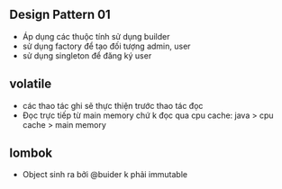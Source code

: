 ## Design Pattern 01
- Áp dụng các thuộc tính sử dụng builder  
- sử dụng factory để tạo đối tượng admin, user
- sử dụng singleton để đăng ký user

## volatile
- các thao tác ghi sẽ thực thiện trước thao tác đọc
- Đọc trực tiếp từ main memory chứ k đọc qua cpu cache: java > cpu cache > main memory

## lombok
- Object sinh ra bởi @buider k phải immutable
